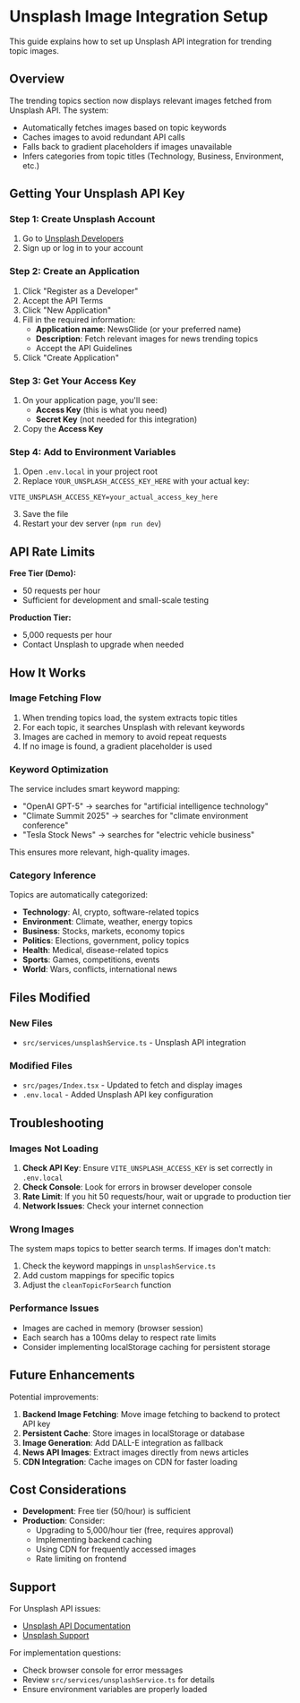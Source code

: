 # Unsplash Image Integration Setup

This guide explains how to set up Unsplash API integration for trending topic images.

## Overview

The trending topics section now displays relevant images fetched from Unsplash API. The system:
- Automatically fetches images based on topic keywords
- Caches images to avoid redundant API calls
- Falls back to gradient placeholders if images unavailable
- Infers categories from topic titles (Technology, Business, Environment, etc.)

## Getting Your Unsplash API Key

### Step 1: Create Unsplash Account
1. Go to [Unsplash Developers](https://unsplash.com/developers)
2. Sign up or log in to your account

### Step 2: Create an Application
1. Click "Register as a Developer"
2. Accept the API Terms
3. Click "New Application"
4. Fill in the required information:
   - **Application name**: NewsGlide (or your preferred name)
   - **Description**: Fetch relevant images for news trending topics
   - Accept the API Guidelines
5. Click "Create Application"

### Step 3: Get Your Access Key
1. On your application page, you'll see:
   - **Access Key** (this is what you need)
   - **Secret Key** (not needed for this integration)
2. Copy the **Access Key**

### Step 4: Add to Environment Variables
1. Open `.env.local` in your project root
2. Replace `YOUR_UNSPLASH_ACCESS_KEY_HERE` with your actual key:
```env
VITE_UNSPLASH_ACCESS_KEY=your_actual_access_key_here
```
3. Save the file
4. Restart your dev server (`npm run dev`)

## API Rate Limits

**Free Tier (Demo):**
- 50 requests per hour
- Sufficient for development and small-scale testing

**Production Tier:**
- 5,000 requests per hour
- Contact Unsplash to upgrade when needed

## How It Works

### Image Fetching Flow
1. When trending topics load, the system extracts topic titles
2. For each topic, it searches Unsplash with relevant keywords
3. Images are cached in memory to avoid repeat requests
4. If no image is found, a gradient placeholder is used

### Keyword Optimization
The service includes smart keyword mapping:
- "OpenAI GPT-5" → searches for "artificial intelligence technology"
- "Climate Summit 2025" → searches for "climate environment conference"
- "Tesla Stock News" → searches for "electric vehicle business"

This ensures more relevant, high-quality images.

### Category Inference
Topics are automatically categorized:
- **Technology**: AI, crypto, software-related topics
- **Environment**: Climate, weather, energy topics
- **Business**: Stocks, markets, economy topics
- **Politics**: Elections, government, policy topics
- **Health**: Medical, disease-related topics
- **Sports**: Games, competitions, events
- **World**: Wars, conflicts, international news

## Files Modified

### New Files
- `src/services/unsplashService.ts` - Unsplash API integration

### Modified Files
- `src/pages/Index.tsx` - Updated to fetch and display images
- `.env.local` - Added Unsplash API key configuration

## Troubleshooting

### Images Not Loading
1. **Check API Key**: Ensure `VITE_UNSPLASH_ACCESS_KEY` is set correctly in `.env.local`
2. **Check Console**: Look for errors in browser developer console
3. **Rate Limit**: If you hit 50 requests/hour, wait or upgrade to production tier
4. **Network Issues**: Check your internet connection

### Wrong Images
The system maps topics to better search terms. If images don't match:
1. Check the keyword mappings in `unsplashService.ts`
2. Add custom mappings for specific topics
3. Adjust the `cleanTopicForSearch` function

### Performance Issues
- Images are cached in memory (browser session)
- Each search has a 100ms delay to respect rate limits
- Consider implementing localStorage caching for persistent storage

## Future Enhancements

Potential improvements:
1. **Backend Image Fetching**: Move image fetching to backend to protect API key
2. **Persistent Cache**: Store images in localStorage or database
3. **Image Generation**: Add DALL-E integration as fallback
4. **News API Images**: Extract images directly from news articles
5. **CDN Integration**: Cache images on CDN for faster loading

## Cost Considerations

- **Development**: Free tier (50/hour) is sufficient
- **Production**: Consider:
  - Upgrading to 5,000/hour tier (free, requires approval)
  - Implementing backend caching
  - Using CDN for frequently accessed images
  - Rate limiting on frontend

## Support

For Unsplash API issues:
- [Unsplash API Documentation](https://unsplash.com/documentation)
- [Unsplash Support](https://unsplash.com/contact)

For implementation questions:
- Check browser console for error messages
- Review `src/services/unsplashService.ts` for details
- Ensure environment variables are properly loaded
